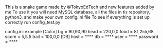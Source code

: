 This is a snake game made by @TokyoEdTech and new features added by me
To use it you will need MySQL database, all the files in tis repository, python3, and make your own config.ini file
To see if everything is set up correctly run config_test.py

config.ini example
[Color]
bg = 90,90,90
head = 220,0,0
food = 81,255,68
score = 5,5,5
trail = 100,0,0
[DB]
host = ****
db = ****
user = ****
password = ****

